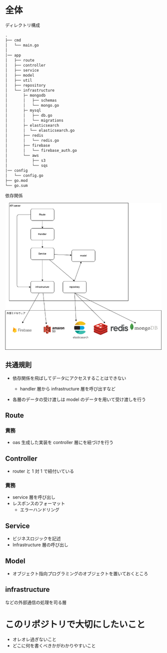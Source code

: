 # 全体

ディレクトリ構成

```
.
├── cmd
│   └── main.go
│
│── app
│   ├── route
│   ├── controller
│   ├── service
│   ├── model
│   ├── util
│   ├── repository
│   └── infrastructure
│       ├─ mongodb
│       │   ├── schemas
│       │   └── mongo.go
│       ├─ mysql
│       │   ├── db.go
│       │   └── migrations
│       ├─ elasticsearch
│       │  └── elasticsearch.go
│       ├── redis
│       │   └── redis.go
│       ├── firebase
│       │   └── firebase_auth.go
│       └── aws
│           ├── s3
│           └── sqs
│── config
│   └── config.go
├── go.mod
└── go.sum

```

依存関係

<img src="architecture.png" width="500px">

## 共通規則

- 依存関係を飛ばしてデータにアクセスすることはできない

  - handler 層から infrastructure 層を呼び出すなど

- 各層のデータの受け渡しは model のデータを用いて受け渡しを行う

## Route

### 責務

- oas 生成した実装を controller 層にを紐づけを行う

## Controller

- router と 1 対 1 で紐付いている

### 責務

- service 層を呼び出し
- レスポンスのフォーマット
  - エラーハンドリング

## Service

- ビジネスロジックを記述
- Infrastructure 層の呼び出し

## Model

- オブジェクト指向プログラミングのオブジェクトを置いておくところ

## infrastructure

などの外部通信の処理を司る層

# このリポジトリで大切にしたいこと

- オレオレ過ぎないこと
- どこに何を書くべきかがわかりやすいこと
